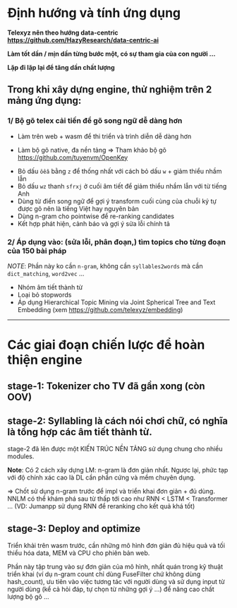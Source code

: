 # Định hướng và tính ứng dụng

**Telexyz nên theo hướng data-centric https://github.com/HazyResearch/data-centric-ai**

**Làm tốt dần / mịn dần từng bước một, có sự tham gia của con người ...**

**Lặp đi lặp lại để tăng dần chất lượng**


## Trong khi xây dựng engine, thử nghiệm trên 2 mảng ứng dụng:

### 1/ Bộ gõ telex cải tiến để gõ song ngữ dễ dàng hơn

- Làm trên web + wasm để thi triển và trình diễn dễ dàng hơn

- Làm bộ gõ native, đa nền tảng => Tham khảo bộ gõ https://github.com/tuyenvm/OpenKey

* Bỏ dấu `ôêâ` bằng `z` để thống nhất với cách bỏ dấu `w` + giảm thiểu nhầm lẫn
* Bỏ dấu `wz` thanh `sfrxj` ở cuối âm tiết để giảm thiểu nhầm lẫn với từ tiếng Anh
* Dùng từ điển song ngữ để gợi ý transform cuối cùng của chuỗi ký tự được gõ nên là tiếng Việt hay nguyên bản
* Dùng n-gram cho pointwise để re-ranking candidates
* Kết hợp phát hiện, cảnh báo và gợi ý sửa lỗi chính tả

### 2/ Áp dụng vào: (sửa lỗi, phân đoạn,) tìm topics cho từng đoạn của 150 bài pháp

_NOTE_: Phần này ko cần `n-gram`, không cần `syllables2words` mà cần `dict_matching`, `word2vec` ...

* Nhóm âm tiết thành từ
* Loại bỏ stopwords
* Áp dụng Hierarchical Topic Mining via Joint Spherical Tree and Text Embedding (xem https://github.com/telexyz/embedding)

- - -

# Các giai đoạn chiến lược để hoàn thiện engine

## stage-1: Tokenizer cho TV đã gần xong (còn OOV)

## stage-2: Syllabling là cách nói chơi chữ, có nghĩa là tổng hợp các âm tiết thành từ.

stage-2 đã lên được một KIẾN TRÚC NỀN TẢNG sử dụng chung cho nhiều modules.

__Note__: Có 2 cách xây dựng LM: n-gram là đơn giản nhất. Ngược lại, phức tạp với độ chính xác cao là DL cần phần cứng và mềm chuyên dụng.

=> Chốt sử dụng n-gram trước để impl và triển khai đơn giản + đủ dùng. NNLM có thể khám phá sau từ thấp tới cao như RNN < LSTM < Transformer ... (VD: Jumanpp sử dụng RNN để reranking cho kết quả khá tốt)

## stage-3: Deploy and optimize

Triển khải trên wasm trước, cần những mô hình đơn giản đủ hiệu quả và tối thiểu hóa data, MEM và CPU cho phiên bản web.

Phần này tập trung vào sự đơn giản của mô hình, nhất quán trong kỹ thuật triển khai (ví dụ n-gram count chỉ dùng FuseFilter chứ không dùng hash_count), ưu tiên vào việc tương tác với người dùng và sử dụng input từ người dùng (kể cả hỏi đáp, tự chọn từ những gợi ý ...) để nâng cao chất lượng bộ gõ ...